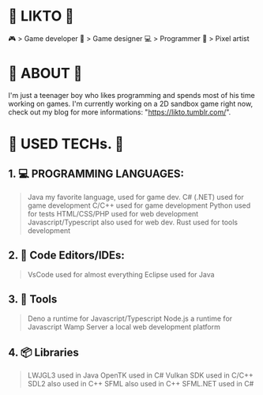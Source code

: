  # 🎲 LIKTO 🎲

🎮 > Game developer
🎳 > Game designer
💻 > Programmer
🎨 > Pixel artist

# 🎲 ABOUT 🎲

I'm just a teenager boy who likes programming and spends 
most of his time working on games. I'm currently working 
on a 2D sandbox game right now, check out my blog for 
more informations: "https://likto.tumblr.com/".

# 🎲 USED TECHs. 🎲

## 1. 💻 PROGRAMMING LANGUAGES:

> Java my favorite language, used for game dev.
> C# (.NET) used for game development
> C/C++ used for game development
> Python used for tests
> HTML/CSS/PHP used for web development
> Javascript/Typescript also used for web dev.
> Rust used for tools development

## 2. 📝 Code Editors/IDEs:

> VsCode used for almost everything
> Eclipse used for Java

## 3. 🔧 Tools

> Deno a runtime for Javascript/Typescript
> Node.js a runtime for Javascript
> Wamp Server a local web development platform

## 4. 📦 Libraries
 
> LWJGL3 used in Java
> OpenTK used in C#
> Vulkan SDK used in C/C++
> SDL2 also used in C++
> SFML also used in C++
> SFML.NET used in C#
